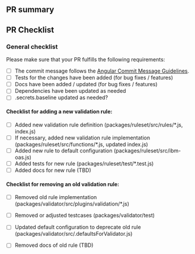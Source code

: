 ## PR summary
<!-- please include a brief summary of the changes in this PR -->


## PR Checklist

### General checklist
Please make sure that your PR fulfills the following requirements:  
- [ ] The commit message follows the [Angular Commit Message Guidelines](https://github.com/angular/angular/blob/master/CONTRIBUTING.md#-commit-message-guidelines).
- [ ] Tests for the changes have been added (for bug fixes / features)
- [ ] Docs have been added / updated (for bug fixes / features)
- [ ] Dependencies have been updated as needed
- [ ] .secrets.baseline updated as needed?

#### Checklist for adding a new validation rule:
- [ ] Added new validation rule definition (packages/ruleset/src/rules/*.js, index.js)
- [ ] If necessary, added new validation rule implementation (packages/ruleset/src/functions/*.js, updated index.js)
- [ ] Added new rule to default configuration (packages/ruleset/src/ibm-oas.js)
- [ ] Added tests for new rule (packages/ruleset/test/*.test.js)
- [ ] Added docs for new rule (TBD)

#### Checklist for removing an old validation rule:
- [ ] Removed old rule implementation (packages/validator/src/plugins/validation/*.js)
- [ ] Removed or adjusted testcases (packages/validator/test)
- [ ] Updated default configuration to deprecate old rule (packages/validator/src/.defaultsForValidator.js)
- [ ] Removed docs of old rule (TBD)

